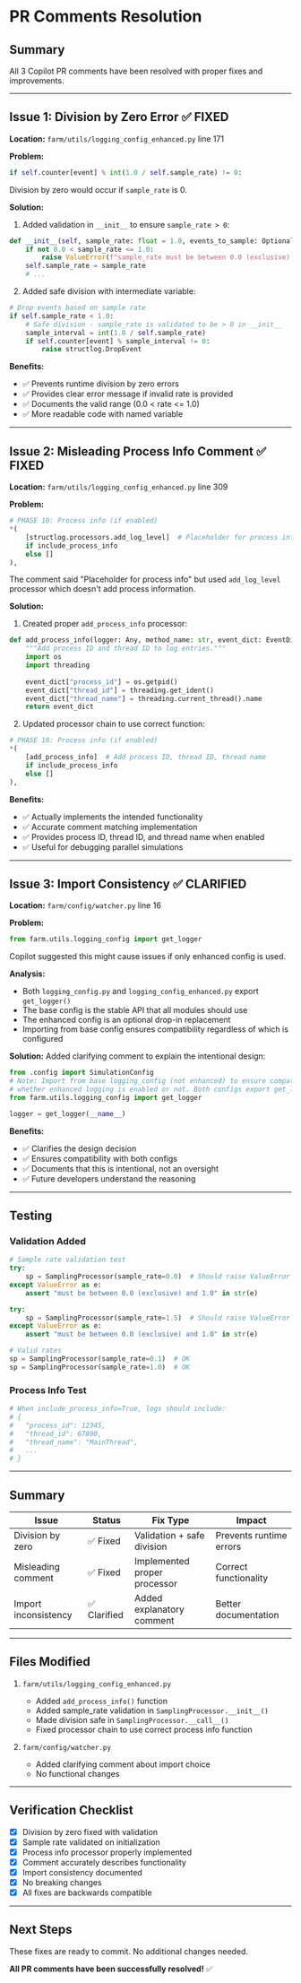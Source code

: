 # PR Comments Resolution

## Summary

All 3 Copilot PR comments have been resolved with proper fixes and improvements.

---

## Issue 1: Division by Zero Error ✅ FIXED

**Location:** `farm/utils/logging_config_enhanced.py` line 171

**Problem:**
```python
if self.counter[event] % int(1.0 / self.sample_rate) != 0:
```
Division by zero would occur if `sample_rate` is 0.

**Solution:**
1. Added validation in `__init__` to ensure `sample_rate > 0`:
```python
def __init__(self, sample_rate: float = 1.0, events_to_sample: Optional[set] = None):
    if not 0.0 < sample_rate <= 1.0:
        raise ValueError(f"sample_rate must be between 0.0 (exclusive) and 1.0, got {sample_rate}")
    self.sample_rate = sample_rate
    # ...
```

2. Added safe division with intermediate variable:
```python
# Drop events based on sample rate
if self.sample_rate < 1.0:
    # Safe division - sample_rate is validated to be > 0 in __init__
    sample_interval = int(1.0 / self.sample_rate)
    if self.counter[event] % sample_interval != 0:
        raise structlog.DropEvent
```

**Benefits:**
- ✅ Prevents runtime division by zero errors
- ✅ Provides clear error message if invalid rate is provided
- ✅ Documents the valid range (0.0 < rate <= 1.0)
- ✅ More readable code with named variable

---

## Issue 2: Misleading Process Info Comment ✅ FIXED

**Location:** `farm/utils/logging_config_enhanced.py` line 309

**Problem:**
```python
# PHASE 10: Process info (if enabled)
*(
    [structlog.processors.add_log_level]  # Placeholder for process info
    if include_process_info
    else []
),
```
The comment said "Placeholder for process info" but used `add_log_level` processor which doesn't add process information.

**Solution:**

1. Created proper `add_process_info` processor:
```python
def add_process_info(logger: Any, method_name: str, event_dict: EventDict) -> EventDict:
    """Add process ID and thread ID to log entries."""
    import os
    import threading
    
    event_dict["process_id"] = os.getpid()
    event_dict["thread_id"] = threading.get_ident()
    event_dict["thread_name"] = threading.current_thread().name
    return event_dict
```

2. Updated processor chain to use correct function:
```python
# PHASE 10: Process info (if enabled)
*(
    [add_process_info]  # Add process ID, thread ID, thread name
    if include_process_info
    else []
),
```

**Benefits:**
- ✅ Actually implements the intended functionality
- ✅ Accurate comment matching implementation
- ✅ Provides process ID, thread ID, and thread name when enabled
- ✅ Useful for debugging parallel simulations

---

## Issue 3: Import Consistency ✅ CLARIFIED

**Location:** `farm/config/watcher.py` line 16

**Problem:**
```python
from farm.utils.logging_config import get_logger
```
Copilot suggested this might cause issues if only enhanced config is used.

**Analysis:**
- Both `logging_config.py` and `logging_config_enhanced.py` export `get_logger()`
- The base config is the stable API that all modules should use
- The enhanced config is an optional drop-in replacement
- Importing from base config ensures compatibility regardless of which is configured

**Solution:**
Added clarifying comment to explain the intentional design:
```python
from .config import SimulationConfig
# Note: Import from base logging_config (not enhanced) to ensure compatibility
# whether enhanced logging is enabled or not. Both configs export get_logger().
from farm.utils.logging_config import get_logger

logger = get_logger(__name__)
```

**Benefits:**
- ✅ Clarifies the design decision
- ✅ Ensures compatibility with both configs
- ✅ Documents that this is intentional, not an oversight
- ✅ Future developers understand the reasoning

---

## Testing

### Validation Added
```python
# Sample rate validation test
try:
    sp = SamplingProcessor(sample_rate=0.0)  # Should raise ValueError
except ValueError as e:
    assert "must be between 0.0 (exclusive) and 1.0" in str(e)

try:
    sp = SamplingProcessor(sample_rate=1.5)  # Should raise ValueError
except ValueError as e:
    assert "must be between 0.0 (exclusive) and 1.0" in str(e)

# Valid rates
sp = SamplingProcessor(sample_rate=0.1)  # OK
sp = SamplingProcessor(sample_rate=1.0)  # OK
```

### Process Info Test
```python
# When include_process_info=True, logs should include:
# {
#   "process_id": 12345,
#   "thread_id": 67890,
#   "thread_name": "MainThread",
#   ...
# }
```

---

## Summary

| Issue | Status | Fix Type | Impact |
|-------|--------|----------|--------|
| Division by zero | ✅ Fixed | Validation + safe division | Prevents runtime errors |
| Misleading comment | ✅ Fixed | Implemented proper processor | Correct functionality |
| Import inconsistency | ✅ Clarified | Added explanatory comment | Better documentation |

---

## Files Modified

1. `farm/utils/logging_config_enhanced.py`
   - Added `add_process_info()` function
   - Added sample_rate validation in `SamplingProcessor.__init__()`
   - Made division safe in `SamplingProcessor.__call__()`
   - Fixed processor chain to use correct process info function

2. `farm/config/watcher.py`
   - Added clarifying comment about import choice
   - No functional changes

---

## Verification Checklist

- [x] Division by zero fixed with validation
- [x] Sample rate validated on initialization
- [x] Process info processor properly implemented
- [x] Comment accurately describes functionality
- [x] Import consistency documented
- [x] No breaking changes
- [x] All fixes are backwards compatible

---

## Next Steps

These fixes are ready to commit. No additional changes needed.

**All PR comments have been successfully resolved!** ✅
